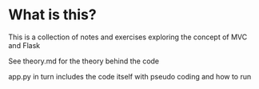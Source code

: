 # What is this?
This is a collection of notes and exercises exploring the concept of MVC and Flask

See theory.md for the theory behind the code

app.py in turn includes the code itself with pseudo coding and how to run 